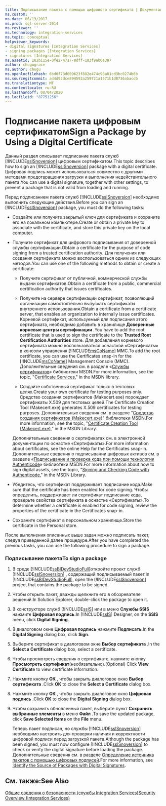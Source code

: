 ```yaml
---
title: Подписывание пакета с помощью цифрового сертификата | Документация Майкрософт
ms.custom: ''
ms.date: 06/13/2017
ms.prod: sql-server-2014
ms.reviewer: ''
ms.technology: integration-services
ms.topic: conceptual
helpviewer_keywords:
- digital signatures [Integration Services]
- signing packages [Integration Services]
- signatures [Integration Services]
ms.assetid: 182b115e-0fe2-4717-8dff-183f9eb6e397
author: chugugrace
ms.author: chugu
ms.openlocfilehash: 6bd0f73d609623f882e474c96a01cd3bc0274b6b
ms.sourcegitcommit: ad4d92dce894592a259721a1571b1d8736abacdb
ms.translationtype: MT
ms.contentlocale: ru-RU
ms.lasthandoff: 08/04/2020
ms.locfileid: "87751256"
---
```

# <a name="sign-a-package-by-using-a-digital-certificate"></a><span data-ttu-id="37d23-102">Подписание пакета цифровым сертификатом</span><span class="sxs-lookup"><span data-stu-id="37d23-102">Sign a Package by Using a Digital Certificate</span></span>
  <span data-ttu-id="37d23-103">Данный раздел описывает подписание пакета служб [!INCLUDE[ssISnoversion](../includes/ssisnoversion-md.md)] цифровым сертификатом.</span><span class="sxs-lookup"><span data-stu-id="37d23-103">This topic describes how to sign an [!INCLUDE[ssISnoversion](../includes/ssisnoversion-md.md)] package with a digital certificate.</span></span> <span data-ttu-id="37d23-104">Цифровая подпись может использоваться совместно с другими методами предотвращения загрузки и выполнения недействительного пакета.</span><span class="sxs-lookup"><span data-stu-id="37d23-104">You can use a digital signature, together with other settings, to prevent a package that is not valid from loading and running.</span></span>  
  
 <span data-ttu-id="37d23-105">Перед подписанием пакета служб [!INCLUDE[ssISnoversion](../includes/ssisnoversion-md.md)] необходимо выполнить следующие действия.</span><span class="sxs-lookup"><span data-stu-id="37d23-105">Before you can sign an [!INCLUDE[ssISnoversion](../includes/ssisnoversion-md.md)] package, you must do the following tasks:</span></span>  
  
-   <span data-ttu-id="37d23-106">Создайте или получите закрытый ключ для сертификата и сохраните его на локальном компьютере.</span><span class="sxs-lookup"><span data-stu-id="37d23-106">Create or obtain a private key to associate with the certificate, and store this private key on the local computer.</span></span>  
  
-   <span data-ttu-id="37d23-107">Получите сертификат для цифрового подписывания от доверенной службы сертификации.</span><span class="sxs-lookup"><span data-stu-id="37d23-107">Obtain a certificate for the purpose of code signing from a trusted certification authority.</span></span> <span data-ttu-id="37d23-108">Для получения или создания сертификата можно воспользоваться одним из следующих методов.</span><span class="sxs-lookup"><span data-stu-id="37d23-108">You can use one of the following methods to obtain or create a certificate:</span></span>  
  
    -   <span data-ttu-id="37d23-109">Получите сертификат от публичной, коммерческой службы выдачи сертификатов.</span><span class="sxs-lookup"><span data-stu-id="37d23-109">Obtain a certificate from a public, commercial certification authority that issues certificates.</span></span>  
  
    -   <span data-ttu-id="37d23-110">Получите на сервере сертификации сертификат, позволяющий организации самостоятельно выпускать сертификаты внутреннего использования.</span><span class="sxs-lookup"><span data-stu-id="37d23-110">Obtain a certificate from a certificate server, that enables an organization to internally issue certificates.</span></span> <span data-ttu-id="37d23-111">Корневой сертификат, используемый для подписания этого сертификата, необходимо добавить в хранилище **Доверенные корневые центры сертификации** .</span><span class="sxs-lookup"><span data-stu-id="37d23-111">You have to add the root certificate that is used to sign the certificate to the **Trusted Root Certification Authorities** store.</span></span> <span data-ttu-id="37d23-112">Для добавления корневого сертификата можно воспользоваться оснасткой «Сертификаты» в консоли управления [!INCLUDE[msCoName](../includes/msconame-md.md)] MMC.</span><span class="sxs-lookup"><span data-stu-id="37d23-112">To add the root certificate, you can use the Certificates snap-in for the [!INCLUDE[msCoName](../includes/msconame-md.md)] Management Console (MMC).</span></span> <span data-ttu-id="37d23-113">Дополнительные сведения см. в разделе «[Службы сертификатов](https://go.microsoft.com/fwlink/?LinkId=100755)» библиотеки MSDN.</span><span class="sxs-lookup"><span data-stu-id="37d23-113">For more information, see the topic, "[Certificate Services](https://go.microsoft.com/fwlink/?LinkId=100755)," in the MSDN library.</span></span>  
  
    -   <span data-ttu-id="37d23-114">Создайте собственный сертификат только в тестовых целях.</span><span class="sxs-lookup"><span data-stu-id="37d23-114">Create your own certificate for testing purposes only.</span></span> <span data-ttu-id="37d23-115">Средство создания сертификатов (Makecert.exe) порождает сертификаты X.509 для тестовых целей.</span><span class="sxs-lookup"><span data-stu-id="37d23-115">The Certificate Creation Tool (Makecert.exe) generates X.509 certificates for testing purposes.</span></span> <span data-ttu-id="37d23-116">Дополнительные сведения см. в разделе "[Средство создания сертификатов (Makecert.exe)](https://go.microsoft.com/fwlink/?LinkId=100756)" библиотеки MSDN.</span><span class="sxs-lookup"><span data-stu-id="37d23-116">For more information, see the topic, "[Certificate Creation Tool (Makecert.exe)](https://go.microsoft.com/fwlink/?LinkId=100756)," in the MSDN Library.</span></span>  
  
     <span data-ttu-id="37d23-117">Дополнительные сведения о сертификатах см. в электронной документации по оснастке «Сертификаты».</span><span class="sxs-lookup"><span data-stu-id="37d23-117">For more information about certificates, see the online Help for the Certificates snap-in.</span></span> <span data-ttu-id="37d23-118">Дополнительные сведения о подписывании цифровых активов см. в разделе «[Подписывание и проверка кода при помощи технологии Authenticode](https://go.microsoft.com/fwlink/?LinkId=78100)» библиотеки MSDN.</span><span class="sxs-lookup"><span data-stu-id="37d23-118">For more information about how to sign digital assets, see the topic, "[Signing and Checking Code with Authenticode](https://go.microsoft.com/fwlink/?LinkId=78100)," in the MSDN Library.</span></span>  
  
-   <span data-ttu-id="37d23-119">Убедитесь, что сертификат поддерживает подписание кода.</span><span class="sxs-lookup"><span data-stu-id="37d23-119">Make sure that the certificate has been enabled for code signing.</span></span> <span data-ttu-id="37d23-120">Чтобы определить, поддерживает ли сертификат подписание кода, проверьте свойства сертификата в оснастке «Сертификаты».</span><span class="sxs-lookup"><span data-stu-id="37d23-120">To determine whether a certificate is enabled for code signing, review the properties of the certificate in the Certificates snap-in.</span></span>  
  
-   <span data-ttu-id="37d23-121">Сохраните сертификат в персональном хранилище.</span><span class="sxs-lookup"><span data-stu-id="37d23-121">Store the certificate in the Personal store.</span></span>  
  
 <span data-ttu-id="37d23-122">После выполнения описанных выше задач можно подписать пакет, следуя приведенной далее процедуре.</span><span class="sxs-lookup"><span data-stu-id="37d23-122">After you have completed the previous tasks, you can use the following procedure to sign a package.</span></span>  
  
### <a name="to-sign-a-package"></a><span data-ttu-id="37d23-123">Подписывание пакета</span><span class="sxs-lookup"><span data-stu-id="37d23-123">To sign a package</span></span>  
  
1.  <span data-ttu-id="37d23-124">В среде [!INCLUDE[ssBIDevStudioFull](../includes/ssbidevstudiofull-md.md)]откройте проект служб [!INCLUDE[ssISnoversion](../includes/ssisnoversion-md.md)] , содержащий подписываемый пакет.</span><span class="sxs-lookup"><span data-stu-id="37d23-124">In [!INCLUDE[ssBIDevStudioFull](../includes/ssbidevstudiofull-md.md)], open the [!INCLUDE[ssISnoversion](../includes/ssisnoversion-md.md)] project that contains the package to be signed.</span></span>  
  
2.  <span data-ttu-id="37d23-125">Чтобы открыть пакет, дважды щелкните его в обозревателе решений.</span><span class="sxs-lookup"><span data-stu-id="37d23-125">In Solution Explorer, double-click the package to open it.</span></span>  
  
3.  <span data-ttu-id="37d23-126">В конструкторе служб [!INCLUDE[ssIS](../includes/ssis-md.md)] или в меню **Службы SSIS** нажмите **Цифровая подпись**.</span><span class="sxs-lookup"><span data-stu-id="37d23-126">In [!INCLUDE[ssIS](../includes/ssis-md.md)] Designer, on the **SSIS** menu, click **Digital Signing**.</span></span>  
  
4.  <span data-ttu-id="37d23-127">В диалоговом окне **Цифровая подпись** нажмите **Подписать**.</span><span class="sxs-lookup"><span data-stu-id="37d23-127">In the **Digital Signing** dialog box, click **Sign**.</span></span>  
  
5.  <span data-ttu-id="37d23-128">Выберите сертификат в диалоговом окне **Выбор сертификата** .</span><span class="sxs-lookup"><span data-stu-id="37d23-128">In the **Select a Certificate** dialog box, select a certificate.</span></span>  
  
6.  <span data-ttu-id="37d23-129">Чтобы просмотреть сведения о сертификате, нажмите кнопку **Просмотреть сертификат**(необязательно).</span><span class="sxs-lookup"><span data-stu-id="37d23-129">(Optional) Click **View Certificat**e to view certificate information.</span></span>  
  
7.  <span data-ttu-id="37d23-130">Нажмите кнопку **ОК** , чтобы закрыть диалоговое окно **Выбор сертификата** .</span><span class="sxs-lookup"><span data-stu-id="37d23-130">Click **OK** to close the **Select a Certificate** dialog box.</span></span>  
  
8.  <span data-ttu-id="37d23-131">Нажмите кнопку **ОК** , чтобы закрыть диалоговое окно **Цифровая подпись** .</span><span class="sxs-lookup"><span data-stu-id="37d23-131">Click **OK** to close the **Digital Signing** dialog box.</span></span>  
  
9. <span data-ttu-id="37d23-132">Чтобы сохранить обновленный пакет, выберите пункт **Сохранить выбранные элементы** в меню **Файл** .</span><span class="sxs-lookup"><span data-stu-id="37d23-132">To save the updated package, click **Save Selected Items** on the **File** menu.</span></span>  
  
     <span data-ttu-id="37d23-133">Теперь пакет подписан, но службы [!INCLUDE[ssISnoversion](../includes/ssisnoversion-md.md)] необходимо настроить для проверки наличия и корректности цифровой подписи перед загрузкой пакета.</span><span class="sxs-lookup"><span data-stu-id="37d23-133">Although the package has been signed, you must now configure [!INCLUDE[ssISnoversion](../includes/ssisnoversion-md.md)] to check or verify the digital signature before loading the package.</span></span> <span data-ttu-id="37d23-134">Дополнительные сведения см. в разделе [Определение источника пакетов с помощью цифровых подписей](security/identify-the-source-of-packages-with-digital-signatures.md).</span><span class="sxs-lookup"><span data-stu-id="37d23-134">For more information, see [Identify the Source of Packages with Digital Signatures](security/identify-the-source-of-packages-with-digital-signatures.md).</span></span>  
  
## <a name="see-also"></a><span data-ttu-id="37d23-135">См. также:</span><span class="sxs-lookup"><span data-stu-id="37d23-135">See Also</span></span>  
 [<span data-ttu-id="37d23-136">Общие сведения о безопасности (службы Integration Services)</span><span class="sxs-lookup"><span data-stu-id="37d23-136">Security Overview &#40;Integration Services&#41;</span></span>](security/security-overview-integration-services.md)  
  
  
